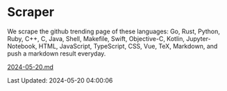 # Scraper

We scrape the github trending page of these languages: Go, Rust, Python, Ruby, C++, C, Java, Shell, Makefile, Swift, Objective-C, Kotlin, Jupyter-Notebook, HTML, JavaScript, TypeScript, CSS, Vue, TeX, Markdown, and push a markdown result everyday.

[2024-05-20.md](https://github.com/yangwenmai/github-trending-backup/blob/master/2024-05-20.md)

Last Updated: 2024-05-20 04:00:06